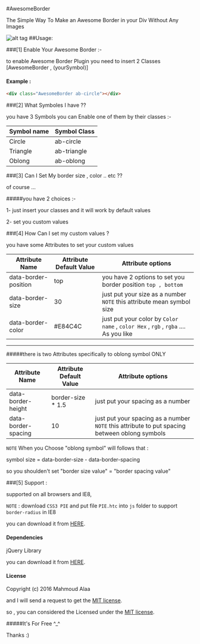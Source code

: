 #AwesomeBorder

The Simple Way To Make an Awesome Border in your Div Without Any Images

![alt tag](http://imagizer.imageshack.us/a/img537/2658/zLSvhV.png)
##Usage:


###[1] Enable Your Awesome Border :-

to enable Awesome Border Plugin you need to insert 2 Classes [AwesomeBorder , (yourSymbol)]
#### Example :
```html
<div class="AwesomeBorder ab-circle"></div>
```


###[2] What Symboles I have ??

you have 3 Symbols you can Enable one of them by their classes :- 

| Symbol name | Symbol Class |
| ----------- | ------------ |
| Circle      | ab-circle    |
| Triangle    | ab-triangle  |
| Oblong      | ab-oblong    |


###[3] Can I Set My border size , color .. etc ?? 

of course ... 

#####you have 2 choices :- 

1- just insert your classes and it will work by default values 

2- set you custom values 

###[4] How Can I set my custom values ?

you have some Attributes to set your custom values 

| Attribute Name                | Attribute Default Value | Attribute options          |
| ----------------------------- | ----------------------- | -------------------------- |
| data-border-position          | top                     | you have 2 options to set you border position ``` top , bottom ```          |
| data-border-size              | 30                      | just put your size as a number ``` NOTE ``` this attribute mean symbol size  |
| data-border-color             | #E84C4C         | just put your color by ```Color name``` , ```color Hex``` , ```rgb``` , ```rgba```  .... As you like          |

--------------------------

#####there is two Attributes specifically to oblong symbol ONLY 

| Attribute Name                | Attribute Default Value | Attribute options          |
| ----------------------------- | ----------------------- | -------------------------- |
| data-border-height            | border-size * 1.5       | just put your spacing as a number |
| data-border-spacing           | 10                      | just put your spacing as a number  ```  NOTE ```  this attribute to put spacing between oblong symbols           |


 ``` NOTE ```  When you Choose "oblong symbol" will follows that :

symbol size = data-border-size - data-border-spacing 

so you shoulden't set  "border size value" = "border spacing value"

###[5] Support :

supported on all browsers and IE8,

``` NOTE ```  :  download ``` CSS3 PIE ``` and put file  ``` PIE.htc ```  into ``` js ```  folder to support ``` border-radius ``` in IE8 

you can download it from [HERE](http://css3pie.com/).


#### Dependencies

jQuery Library

you can download it from [HERE](http://jquery.com/download/).

#### License

Copyright (c) 2016 Mahmoud Alaa

and I will send a request to get the [MIT license](http://opensource.org/licenses/MIT).

so , you can considered the Licensed under the [MIT license](http://opensource.org/licenses/MIT).

#####It's For Free ^_^


Thanks  :) 
